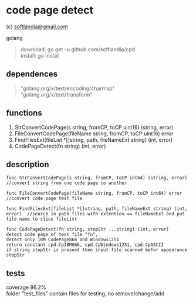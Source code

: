 # code page detect #

(c) softlandia@gmail.com

golang 

>download: go get -u github.com/softlandia/cpd  
>install: go install

## dependences ##

>"golang.org/x/text/encoding/charmap"  
>"golang.org/x/text/transform"

## functions ##

1. StrConvertCodePage(s string, fromCP, toCP uint16) (string, error)
2. FileConvertCodePage(fileName string, fromCP, toCP uint16) error
3. FindFilesExt(fileList *[]string, path, fileNameExt string) (int, error)
4. CodePageDetect(fn string) (int, error)

## description ##


    func StrConvertCodePage(s string, fromCP, toCP int64) (string, error)  //convert string from one code page to another

    func FileConvertCodePage(fileName string, fromCP, toCP int64) error //convert code page test file

    func FindFilesExt(fileList *[]string, path, fileNameExt string) (int, error)  //search in path files with extention == fileNameExt and put file name to slice fileList

    func CodePageDetect(fn string, stopStr ...string) (int, error)  
    detect code page of text file "fn", 
    detect only IBM CodePage866 and Windows1251  
    return constant cpd.CpIBM866, cpd.CpWindows1251, cpd.CpASCII
    if string stopStr is present then input file scanned befor appearance stopStr

## tests ##

coverage 96.2%  
folder "test_files" contain files for testing, no remove/change/add
